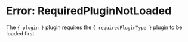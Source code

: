 # Error: RequiredPluginNotLoaded

The `{ plugin }` plugin requires the `{ requiredPluginType }` plugin to be loaded first.